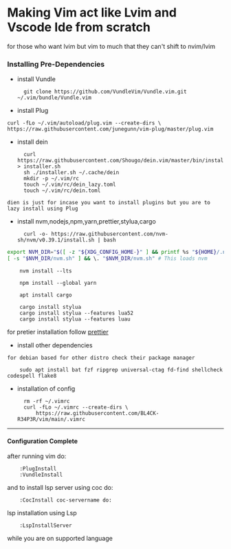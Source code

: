 # Making Vim act like Lvim and Vscode Ide from scratch
for those who want lvim but vim to much that they can't shift to nvim/lvim
### Installing Pre-Dependencies

- install Vundle 

		git clone https://github.com/VundleVim/Vundle.vim.git ~/.vim/bundle/Vundle.vim

- install Plug

`curl -fLo ~/.vim/autoload/plug.vim --create-dirs \
    https://raw.githubusercontent.com/junegunn/vim-plug/master/plug.vim`

- install dein

		curl https://raw.githubusercontent.com/Shougo/dein.vim/master/bin/installer.sh > installer.sh
		sh ./installer.sh ~/.cache/dein
		mkdir -p ~/.vim/rc
		touch ~/.vim/rc/dein_lazy.toml
		touch ~/.vim/rc/dein.toml

`dien is just for incase you want to install plugins but you are to lazy install using Plug`
		

- install nvm,nodejs,npm,yarn,prettier,stylua,cargo
			
		curl -o- https://raw.githubusercontent.com/nvm-sh/nvm/v0.39.1/install.sh | bash

```bash
export NVM_DIR="$([ -z "${XDG_CONFIG_HOME-}" ] && printf %s "${HOME}/.nvm" || printf %s "${XDG_CONFIG_HOME}/nvm")"
[ -s "$NVM_DIR/nvm.sh" ] && \. "$NVM_DIR/nvm.sh" # This loads nvm
```

		nvm install --lts

		npm install --global yarn

		apt install cargo 

		cargo install stylua
		cargo install stylua --features lua52
		cargo install stylua --features luau

for pretier installation follow [prettier](https://prettier.io/docs/en/install.html)

- install other dependencies

`for debian based for other distro check their package manager`
		
		sudo apt install bat fzf ripgrep universal-ctag fd-find shellcheck codespell flake8

- installation of config

		rm -rf ~/.vimrc
		curl -fLo ~/.vimrc --create-dirs \
   			https://raw.githubusercontent.com/BL4CK-R34P3R/vim/main/.vimrc

---

#### Configuration Complete

after running vim do:

		:PlugInstall
		:VundleInstall

and to install lsp server using coc do:

		:CocInstall coc-servername do:

lsp installation using Lsp
		
		:LspInstallServer

while you are on supported language
